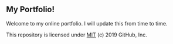 ## My Portfolio!

Welcome to my online portfolio. I will update this from time to time.

This repository is licensed under [MIT](../LICENSE) (c) 2019 GitHub, Inc.
